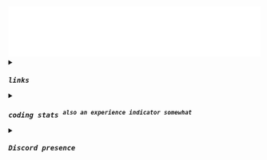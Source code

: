 <img src="header.svg">

<details>
  <summary><code><h3><i>links</h3></i></code></summary>
  <a href="https://pineapplerind.xyz">my website</a>
</details>

<details>
  <summary><code><h3><i>coding stats <sup>also an experience indicator somewhat</sup></h3></i></code></summary>
  <a href="https://wakatime.com/@c19b4305-9066-4f18-ad61-4fb42152afd5"><img src="https://wakatime.com/badge/user/c19b4305-9066-4f18-ad61-4fb42152afd5.svg" alt="Total time coded since Nov 2 2020" /></a><br>
  <img alt="PineappleRind's wakatime stats" src="https://github-readme-stats.vercel.app/api/wakatime?username=pineapplerind&theme=tokyonight&layout=compact">
</details>

<details>
  <summary><code><h3><i>Discord presence</h3></i></code></summary>
  <a href="https://discord.com/users/700755958699261973">
    <img alt="Discord Presence" src="https://lanyard.cnrad.dev/api/700755958699261973">
  </a>
</details>
